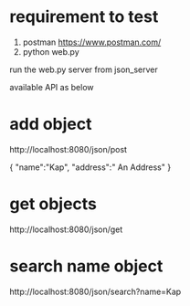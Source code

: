 # requirement to test
1. postman https://www.postman.com/
2. python web.py

run the web.py server from json_server

available API as below

# add object 
http://localhost:8080/json/post

{
   "name":"Kap",
   "address":" An Address"
}


# get objects
http://localhost:8080/json/get

# search name object
http://localhost:8080/json/search?name=Kap
